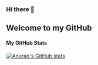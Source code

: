 ### Hi there 👋

## Welcome to my GitHub

#### My GitHub Stats

[![Anurag's GitHub stats](https://github-readme-stats.vercel.app/api?username=Victor-Danilov)](https://github.com/Victor-Danilov/github-readme-stats)

